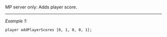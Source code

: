 MP server only: Adds player score.


---
*Example 1:*
```sqf
player addPlayerScores [0, 1, 0, 0, 1];
```